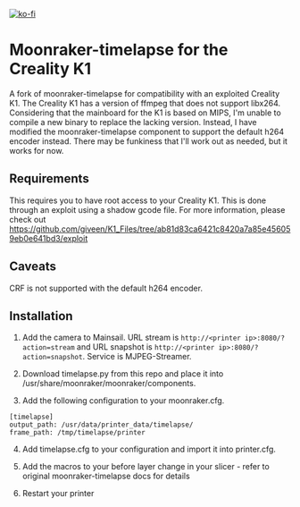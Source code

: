 [![ko-fi](https://ko-fi.com/img/githubbutton_sm.svg)](https://ko-fi.com/X8X7LBLK2)

# Moonraker-timelapse for the Creality K1

A fork of moonraker-timelapse for compatibility with an exploited Creality K1. The Creality K1 has a version of ffmpeg that does not support libx264. Considering that the mainboard for the K1 is based on MIPS, I'm unable to compile a new binary to replace the lacking version. Instead, I have modified the moonraker-timelapse component to support the default h264 encoder instead. There may be funkiness that I'll work out as needed, but it works for now. 

## Requirements

This requires you to have root access to your Creality K1. This is done through an exploit using a shadow gcode file. For more information, please check out https://github.com/giveen/K1_Files/tree/ab81d83ca6421c8420a7a85e456059eb0e641bd3/exploit

## Caveats

CRF is not supported with the default h264 encoder.

## Installation

1. Add the camera to Mainsail. URL stream is `http://<printer ip>:8080/?action=stream` and URL snapshot is `http://<printer ip>:8080/?action=snapshot`. Service is MJPEG-Streamer.


2. Download timelapse.py from this repo and place it into /usr/share/moonraker/moonraker/components.

3. Add the following configuration to your moonraker.cfg.
```
[timelapse]
output_path: /usr/data/printer_data/timelapse/
frame_path: /tmp/timelapse/printer
```
  
4. Add timelapse.cfg to your configuration and import it into printer.cfg.

5. Add the macros to your before layer change in your slicer - refer to original moonraker-timelapse docs for details

6. Restart your printer
